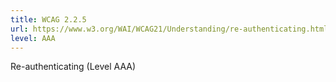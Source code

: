 ```yaml
---
title: WCAG 2.2.5
url: https://www.w3.org/WAI/WCAG21/Understanding/re-authenticating.html
level: AAA
---
```

Re-authenticating (Level AAA)

